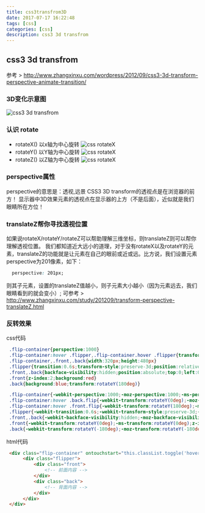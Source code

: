 ```yaml
---
title: css3transfrom3D
date: 2017-07-17 16:22:48
tags: [css]
categories: [css]
description: css3 3d transfrom
---
```

## css3 3d transfrom
 参考 > http://www.zhangxinxu.com/wordpress/2012/09/css3-3d-transform-perspective-animate-transition/
 ### 3D变化示意图
 ![css3 3d transfrom](../images/3d_axes.png)
 ### 认识 rotate
  - rotateX() 以x轴为中心旋转
  ![css rotateX](../images/rotateX.png)
  - rotateY() 以Y轴为中心旋转
  ![css rotateX](../images/rotateX.png)
  - rotateZ() 以Z轴为中心旋转
  ![css rotateX](../images/rotateX.png)
 ### perspective属性
  perspective的意思是：透视,远景
  CSS3 3D transform的透视点是在浏览器的前方！
  显示器中3D效果元素的透视点在显示器的上方（不是后面），近似就是我们眼睛所在方位！
 ### translateZ帮你寻找透视位置
  如果说rotateX/rotateY/rotateZ可以帮助理解三维坐标，则translateZ则可以帮你理解透视位置。
  我们都知道近大远小的道理，对于没有rotateX以及rotateY的元素，translateZ的功能就是让元素在自己的眼前或近或远。比方说，我们设置元素perspective为201像素，如下：
  ```css
    perspective: 201px;
  ```
  则其子元素，设置的translateZ值越小，则子元素大小越小（因为元素远去，我们眼睛看到的就会变小）;
  可参考 > <http://www.zhangxinxu.com/study/201209/transform-perspective-translateZ.html>

 ### 反转效果
  css代码
  ```css
   .flip-container{perspective:1000}
   .flip-container:hover .flipper,.flip-container.hover .flipper{transform:rotateY(180deg)}
   .flip-container,.front,.back{width:320px;height:480px}
   .flipper{transition:0.6s;transform-style:preserve-3d;position:relative}
   .front,.back{backface-visibility:hidden;position:absolute;top:0;left:0}
   .front{z-index:2;background:red}
   .back{background:blue;transform:rotateY(180deg)}
  ```
  ```css
   .flip-container{-webkit-perspective:1000;-moz-perspective:1000;-ms-perspective:1000;perspective:1000;-ms-transform:perspective(1000px);-moz-transform:perspective(1000px);-moz-transform-style:preserve-3d;-ms-transform-style:preserve-3d}
   .flip-container:hover .back.flip{-webkit-transform:rotateY(0deg);-moz-transform:rotateY(0deg);-o-transform:rotateY(0deg);-ms-transform:rotateY(0deg);transform:rotateY(0deg)}
   .flip-container:hover .front.flip{-webkit-transform:rotateY(180deg);-moz-transform:rotateY(180deg);-o-transform:rotateY(180deg);transform:rotateY(180deg)}
   .flipper{-webkit-transition:0.6s;-webkit-transform-style:preserve-3d;-ms-transition:0.6s;-moz-transition:0.6s;-moz-transform:perspective(1000px);-moz-transform-style:preserve-3d;-ms-transform-style:preserve-3d;transition:0.6s;transform-style:preserve-3d;position:relative;height:100%}
   .front,.back{-webkit-backface-visibility:hidden;-moz-backface-visibility:hidden;-ms-backface-visibility:hidden;backface-visibility:hidden;-webkit-transition:0.6s;-webkit-transform-style:preserve-3d;-webkit-transform:rotateY(0deg);-moz-transition:0.6s;-moz-transform-style:preserve-3d;-moz-transform:rotateY(0deg);-o-transition:0.6s;-o-transform-style:preserve-3d;-o-transform:rotateY(0deg);-ms-transition:0.6s;-ms-transform-style:preserve-3d;-ms-transform:rotateY(0deg);transition:0.6s;transform-style:preserve-3d;transform:rotateY(0deg);position:absolute;top:0;left:0}
   .front{-webkit-transform:rotateY(0deg);-ms-transform:rotateY(0deg);z-index:2;width:100%;height:100%}
   .back{-webkit-transform:rotateY(-180deg);-moz-transform:rotateY(-180deg);-o-transform:rotateY(-180deg);-ms-transform:rotateY(-180deg);transform:rotateY(-180deg);height:100%}
  ```
  html代码
  ```html
   <div class="flip-container" ontouchstart="this.classList.toggle('hover');">
        <div class="flipper">
            <div class="front">
                <!-- 前面内容 -->
            </div>
            <div class="back">
                <!-- 背面内容 -->
            </div>
        </div>
   </div>
  ```